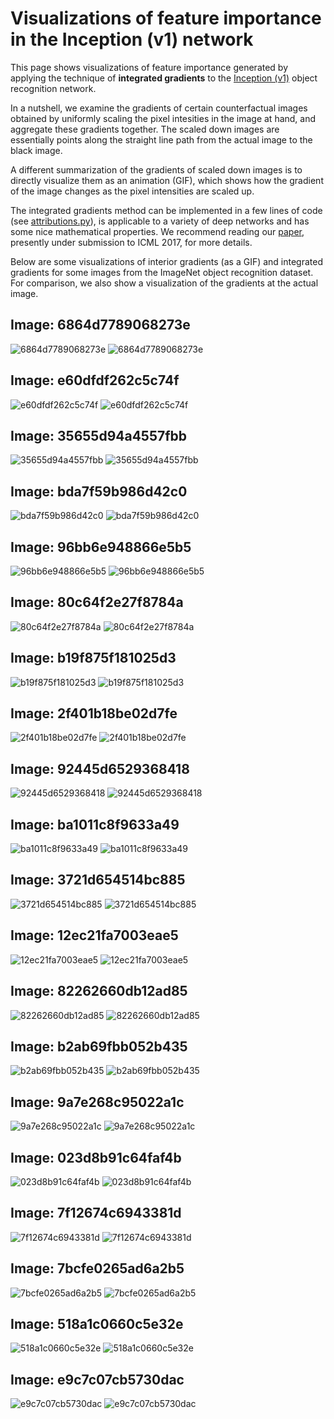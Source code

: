 # Visualizations of feature importance in the Inception (v1) network

This page shows visualizations of feature importance generated by applying the
technique of **integrated gradients** to the [Inception (v1)][incp-paper] object
recognition network.

In a nutshell, we examine the gradients of certain counterfactual images
obtained by uniformly scaling the pixel intesities in the image at hand,
and aggregate these gradients together. The scaled down images are essentially
points along the straight line path from the actual image to the black image.

A different summarization of the gradients of scaled down images is to directly
visualize them as an animation (GIF), which shows how the gradient of the image
changes as the pixel intensities are scaled up.

The integrated gradients method can be implemented in a few lines of code
(see [attributions.py][attributions-code]), is applicable to a variety of deep
networks and has some nice mathematical properties. We recommend reading our
[paper][icml-submission], presently under submission to ICML 2017, for more
details.

Below are some visualizations of interior gradients (as a GIF) and integrated
gradients for some images from the ImageNet object recognition dataset. For
comparison, we also show a visualization of the gradients at the actual image.

## Image: 6864d7789068273e
![6864d7789068273e](/Visualizations/IntegratedGradients/6864d7789068273e.jpg)
![6864d7789068273e](/Visualizations/Gifs/6864d7789068273e.gif)
## Image: e60dfdf262c5c74f
![e60dfdf262c5c74f](/Visualizations/IntegratedGradients/e60dfdf262c5c74f.jpg)
![e60dfdf262c5c74f](/Visualizations/Gifs/e60dfdf262c5c74f.gif)
## Image: 35655d94a4557fbb
![35655d94a4557fbb](/Visualizations/IntegratedGradients/35655d94a4557fbb.jpg)
![35655d94a4557fbb](/Visualizations/Gifs/35655d94a4557fbb.gif)
## Image: bda7f59b986d42c0
![bda7f59b986d42c0](/Visualizations/IntegratedGradients/bda7f59b986d42c0.jpg)
![bda7f59b986d42c0](/Visualizations/Gifs/bda7f59b986d42c0.gif)
## Image: 96bb6e948866e5b5
![96bb6e948866e5b5](/Visualizations/IntegratedGradients/96bb6e948866e5b5.jpg)
![96bb6e948866e5b5](/Visualizations/Gifs/96bb6e948866e5b5.gif)
## Image: 80c64f2e27f8784a
![80c64f2e27f8784a](/Visualizations/IntegratedGradients/80c64f2e27f8784a.jpg)
![80c64f2e27f8784a](/Visualizations/Gifs/80c64f2e27f8784a.gif)
## Image: b19f875f181025d3
![b19f875f181025d3](/Visualizations/IntegratedGradients/b19f875f181025d3.jpg)
![b19f875f181025d3](/Visualizations/Gifs/b19f875f181025d3.gif)
## Image: 2f401b18be02d7fe
![2f401b18be02d7fe](/Visualizations/IntegratedGradients/2f401b18be02d7fe.jpg)
![2f401b18be02d7fe](/Visualizations/Gifs/2f401b18be02d7fe.gif)
## Image: 92445d6529368418
![92445d6529368418](/Visualizations/IntegratedGradients/92445d6529368418.jpg)
![92445d6529368418](/Visualizations/Gifs/92445d6529368418.gif)
## Image: ba1011c8f9633a49
![ba1011c8f9633a49](/Visualizations/IntegratedGradients/ba1011c8f9633a49.jpg)
![ba1011c8f9633a49](/Visualizations/Gifs/ba1011c8f9633a49.gif)
## Image: 3721d654514bc885
![3721d654514bc885](/Visualizations/IntegratedGradients/3721d654514bc885.jpg)
![3721d654514bc885](/Visualizations/Gifs/3721d654514bc885.gif)
## Image: 12ec21fa7003eae5
![12ec21fa7003eae5](/Visualizations/IntegratedGradients/12ec21fa7003eae5.jpg)
![12ec21fa7003eae5](/Visualizations/Gifs/12ec21fa7003eae5.gif)
## Image: 82262660db12ad85
![82262660db12ad85](/Visualizations/IntegratedGradients/82262660db12ad85.jpg)
![82262660db12ad85](/Visualizations/Gifs/82262660db12ad85.gif)
## Image: b2ab69fbb052b435
![b2ab69fbb052b435](/Visualizations/IntegratedGradients/b2ab69fbb052b435.jpg)
![b2ab69fbb052b435](/Visualizations/Gifs/b2ab69fbb052b435.gif)
## Image: 9a7e268c95022a1c
![9a7e268c95022a1c](/Visualizations/IntegratedGradients/9a7e268c95022a1c.jpg)
![9a7e268c95022a1c](/Visualizations/Gifs/9a7e268c95022a1c.gif)
## Image: 023d8b91c64faf4b
![023d8b91c64faf4b](/Visualizations/IntegratedGradients/023d8b91c64faf4b.jpg)
![023d8b91c64faf4b](/Visualizations/Gifs/023d8b91c64faf4b.gif)
## Image: 7f12674c6943381d
![7f12674c6943381d](/Visualizations/IntegratedGradients/7f12674c6943381d.jpg)
![7f12674c6943381d](/Visualizations/Gifs/7f12674c6943381d.gif)
## Image: 7bcfe0265ad6a2b5
![7bcfe0265ad6a2b5](/Visualizations/IntegratedGradients/7bcfe0265ad6a2b5.jpg)
![7bcfe0265ad6a2b5](/Visualizations/Gifs/7bcfe0265ad6a2b5.gif)
## Image: 518a1c0660c5e32e
![518a1c0660c5e32e](/Visualizations/IntegratedGradients/518a1c0660c5e32e.jpg)
![518a1c0660c5e32e](/Visualizations/Gifs/518a1c0660c5e32e.gif)
## Image: e9c7c07cb5730dac
![e9c7c07cb5730dac](/Visualizations/IntegratedGradients/e9c7c07cb5730dac.jpg)
![e9c7c07cb5730dac](/Visualizations/Gifs/e9c7c07cb5730dac.gif)
<!-- ## Image: 73db3c274688a2e0 -->
<!-- ![73db3c274688a2e0](/Visualizations/IntegratedGradients/73db3c274688a2e0.jpg) -->
<!-- ![73db3c274688a2e0](/Visualizations/Gifs/73db3c274688a2e0.gif) -->
<!-- ## Image: f33412087d9c224e -->
<!-- ![f33412087d9c224e](/Visualizations/IntegratedGradients/f33412087d9c224e.jpg) -->
<!-- ![f33412087d9c224e](/Visualizations/Gifs/f33412087d9c224e.gif) -->
<!-- ## Image: 87fa4cf351b87562 -->
<!-- ![87fa4cf351b87562](/Visualizations/IntegratedGradients/87fa4cf351b87562.jpg) -->
<!-- ![87fa4cf351b87562](/Visualizations/Gifs/87fa4cf351b87562.gif) -->
<!-- ## Image: 69e36e11e9ea9671 -->
<!-- ![69e36e11e9ea9671](/Visualizations/IntegratedGradients/69e36e11e9ea9671.jpg) -->
<!-- ![69e36e11e9ea9671](/Visualizations/Gifs/69e36e11e9ea9671.gif) -->
<!-- ## Image: 870ab22a9f39061d -->
<!-- ![870ab22a9f39061d](/Visualizations/IntegratedGradients/870ab22a9f39061d.jpg) -->
<!-- ![870ab22a9f39061d](/Visualizations/Gifs/870ab22a9f39061d.gif) -->
<!-- ## Image: 700a04c5c2ca6e80 -->
<!-- ![700a04c5c2ca6e80](/Visualizations/IntegratedGradients/700a04c5c2ca6e80.jpg) -->
<!-- ![700a04c5c2ca6e80](/Visualizations/Gifs/700a04c5c2ca6e80.gif) -->
<!-- ## Image: ca29bcc7ead4c115 -->
<!-- ![ca29bcc7ead4c115](/Visualizations/IntegratedGradients/ca29bcc7ead4c115.jpg) -->
<!-- ![ca29bcc7ead4c115](/Visualizations/Gifs/ca29bcc7ead4c115.gif) -->
<!-- ## Image: 1e626579f6ad7b2b -->
<!-- ![1e626579f6ad7b2b](/Visualizations/IntegratedGradients/1e626579f6ad7b2b.jpg) -->
<!-- ![1e626579f6ad7b2b](/Visualizations/Gifs/1e626579f6ad7b2b.gif) -->
<!-- ## Image: 1eb9afc2b4e01ecd -->
<!-- ![1eb9afc2b4e01ecd](/Visualizations/IntegratedGradients/1eb9afc2b4e01ecd.jpg) -->
<!-- ![1eb9afc2b4e01ecd](/Visualizations/Gifs/1eb9afc2b4e01ecd.gif) -->
<!-- ## Image: c27bc2e66f1e66d2 -->
<!-- ![c27bc2e66f1e66d2](/Visualizations/IntegratedGradients/c27bc2e66f1e66d2.jpg) -->
<!-- ![c27bc2e66f1e66d2](/Visualizations/Gifs/c27bc2e66f1e66d2.gif) -->
<!-- ## Image: 5832f36306fb3d66 -->
<!-- ![5832f36306fb3d66](/Visualizations/IntegratedGradients/5832f36306fb3d66.jpg) -->
<!-- ![5832f36306fb3d66](/Visualizations/Gifs/5832f36306fb3d66.gif) -->
<!-- ## Image: 83abcb73307791e8 -->
<!-- ![83abcb73307791e8](/Visualizations/IntegratedGradients/83abcb73307791e8.jpg) -->
<!-- ![83abcb73307791e8](/Visualizations/Gifs/83abcb73307791e8.gif) -->
<!-- ## Image: 82ba0b4b5bb0f7d6 -->
<!-- ![82ba0b4b5bb0f7d6](/Visualizations/IntegratedGradients/82ba0b4b5bb0f7d6.jpg) -->
<!-- ![82ba0b4b5bb0f7d6](/Visualizations/Gifs/82ba0b4b5bb0f7d6.gif) -->
<!-- ## Image: fcd9bbea9f6f5c4a -->
<!-- ![fcd9bbea9f6f5c4a](/Visualizations/IntegratedGradients/fcd9bbea9f6f5c4a.jpg) -->
<!-- ![fcd9bbea9f6f5c4a](/Visualizations/Gifs/fcd9bbea9f6f5c4a.gif) -->
<!-- ## Image: ebc7a444a373cea2 -->
<!-- ![ebc7a444a373cea2](/Visualizations/IntegratedGradients/ebc7a444a373cea2.jpg) -->
<!-- ![ebc7a444a373cea2](/Visualizations/Gifs/ebc7a444a373cea2.gif) -->
<!-- ## Image: 2cc5396cf67cb4ec -->
<!-- ![2cc5396cf67cb4ec](/Visualizations/IntegratedGradients/2cc5396cf67cb4ec.jpg) -->
<!-- ![2cc5396cf67cb4ec](/Visualizations/Gifs/2cc5396cf67cb4ec.gif) -->
<!-- ## Image: f027da6ecb90917c -->
<!-- ![f027da6ecb90917c](/Visualizations/IntegratedGradients/f027da6ecb90917c.jpg) -->
<!-- ![f027da6ecb90917c](/Visualizations/Gifs/f027da6ecb90917c.gif) -->
<!-- ## Image: 093a9eb64c43f424 -->
<!-- ![093a9eb64c43f424](/Visualizations/IntegratedGradients/093a9eb64c43f424.jpg) -->
<!-- ![093a9eb64c43f424](/Visualizations/Gifs/093a9eb64c43f424.gif) -->
<!-- ## Image: 6717aba6a10b230f -->
<!-- ![6717aba6a10b230f](/Visualizations/IntegratedGradients/6717aba6a10b230f.jpg) -->
<!-- ![6717aba6a10b230f](/Visualizations/Gifs/6717aba6a10b230f.gif) -->
<!-- ## Image: 1bd6987fa9219dec -->
<!-- ![1bd6987fa9219dec](/Visualizations/IntegratedGradients/1bd6987fa9219dec.jpg) -->
<!-- ![1bd6987fa9219dec](/Visualizations/Gifs/1bd6987fa9219dec.gif) -->
<!-- ## Image: 15f7f26c4e131021 -->
<!-- ![15f7f26c4e131021](/Visualizations/IntegratedGradients/15f7f26c4e131021.jpg) -->
<!-- ![15f7f26c4e131021](/Visualizations/Gifs/15f7f26c4e131021.gif) -->
<!-- ## Image: 07541d201e18fd86 -->
<!-- ![07541d201e18fd86](/Visualizations/IntegratedGradients/07541d201e18fd86.jpg) -->
<!-- ![07541d201e18fd86](/Visualizations/Gifs/07541d201e18fd86.gif) -->
<!-- ## Image: d113c49533d14d9e -->
<!-- ![d113c49533d14d9e](/Visualizations/IntegratedGradients/d113c49533d14d9e.jpg) -->
<!-- ![d113c49533d14d9e](/Visualizations/Gifs/d113c49533d14d9e.gif) -->
<!-- ## Image: b52346e28fe2f580 -->
<!-- ![b52346e28fe2f580](/Visualizations/IntegratedGradients/b52346e28fe2f580.jpg) -->
<!-- ![b52346e28fe2f580](/Visualizations/Gifs/b52346e28fe2f580.gif) -->
<!-- ## Image: a2c980be2b5d464d -->
<!-- ![a2c980be2b5d464d](/Visualizations/IntegratedGradients/a2c980be2b5d464d.jpg) -->
<!-- ![a2c980be2b5d464d](/Visualizations/Gifs/a2c980be2b5d464d.gif) -->
<!-- ## Image: c55e7d498b6f7786 -->
<!-- ![c55e7d498b6f7786](/Visualizations/IntegratedGradients/c55e7d498b6f7786.jpg) -->
<!-- ![c55e7d498b6f7786](/Visualizations/Gifs/c55e7d498b6f7786.gif) -->
<!-- ## Image: 2587b0bd7d764bd9 -->
<!-- ![2587b0bd7d764bd9](/Visualizations/IntegratedGradients/2587b0bd7d764bd9.jpg) -->
<!-- ![2587b0bd7d764bd9](/Visualizations/Gifs/2587b0bd7d764bd9.gif) -->
<!-- ## Image: c9424338cd2cd36f -->
<!-- ![c9424338cd2cd36f](/Visualizations/IntegratedGradients/c9424338cd2cd36f.jpg) -->
<!-- ![c9424338cd2cd36f](/Visualizations/Gifs/c9424338cd2cd36f.gif) -->
<!-- ## Image: fff0b93993175fb2 -->
<!-- ![fff0b93993175fb2](/Visualizations/IntegratedGradients/fff0b93993175fb2.jpg) -->
<!-- ![fff0b93993175fb2](/Visualizations/Gifs/fff0b93993175fb2.gif) -->
<!-- ## Image: ba024e2cc38f0704 -->
<!-- ![ba024e2cc38f0704](/Visualizations/IntegratedGradients/ba024e2cc38f0704.jpg) -->
<!-- ![ba024e2cc38f0704](/Visualizations/Gifs/ba024e2cc38f0704.gif) -->
<!-- ## Image: c0a9ce885a9c26bc -->
<!-- ![c0a9ce885a9c26bc](/Visualizations/IntegratedGradients/c0a9ce885a9c26bc.jpg) -->
<!-- ![c0a9ce885a9c26bc](/Visualizations/Gifs/c0a9ce885a9c26bc.gif) -->
<!-- ## Image: 70bfca4555cca92e -->
<!-- ![70bfca4555cca92e](/Visualizations/IntegratedGradients/70bfca4555cca92e.jpg) -->
<!-- ![70bfca4555cca92e](/Visualizations/Gifs/70bfca4555cca92e.gif) -->
<!-- ## Image: 8314f5339d6f82ae -->
<!-- ![8314f5339d6f82ae](/Visualizations/IntegratedGradients/8314f5339d6f82ae.jpg) -->
<!-- ![8314f5339d6f82ae](/Visualizations/Gifs/8314f5339d6f82ae.gif) -->
<!-- ## Image: cc61d05004d45a28 -->
<!-- ![cc61d05004d45a28](/Visualizations/IntegratedGradients/cc61d05004d45a28.jpg) -->
<!-- ![cc61d05004d45a28](/Visualizations/Gifs/cc61d05004d45a28.gif) -->
<!-- ## Image: 8577b59a1d19c396 -->
<!-- ![8577b59a1d19c396](/Visualizations/IntegratedGradients/8577b59a1d19c396.jpg) -->
<!-- ![8577b59a1d19c396](/Visualizations/Gifs/8577b59a1d19c396.gif) -->
<!-- ## Image: 4e99de4f5610b052 -->
<!-- ![4e99de4f5610b052](/Visualizations/IntegratedGradients/4e99de4f5610b052.jpg) -->
<!-- ![4e99de4f5610b052](/Visualizations/Gifs/4e99de4f5610b052.gif) -->
<!-- ## Image: 407378360d17f0e6 -->
<!-- ![407378360d17f0e6](/Visualizations/IntegratedGradients/407378360d17f0e6.jpg) -->
<!-- ![407378360d17f0e6](/Visualizations/Gifs/407378360d17f0e6.gif) -->
<!-- ## Image: 7f59ece15328c57d -->
<!-- ![7f59ece15328c57d](/Visualizations/IntegratedGradients/7f59ece15328c57d.jpg) -->
<!-- ![7f59ece15328c57d](/Visualizations/Gifs/7f59ece15328c57d.gif) -->
<!-- ## Image: 8e570672510267d3 -->
<!-- ![8e570672510267d3](/Visualizations/IntegratedGradients/8e570672510267d3.jpg) -->
<!-- ![8e570672510267d3](/Visualizations/Gifs/8e570672510267d3.gif) -->
<!-- ## Image: 17ab5563b441224b -->
<!-- ![17ab5563b441224b](/Visualizations/IntegratedGradients/17ab5563b441224b.jpg) -->
<!-- ![17ab5563b441224b](/Visualizations/Gifs/17ab5563b441224b.gif) -->
<!-- ## Image: d19ebcb973f7904b -->
<!-- ![d19ebcb973f7904b](/Visualizations/IntegratedGradients/d19ebcb973f7904b.jpg) -->
<!-- ![d19ebcb973f7904b](/Visualizations/Gifs/d19ebcb973f7904b.gif) -->
<!-- ## Image: 5cd2c045c7b2b33a -->
<!-- ![5cd2c045c7b2b33a](/Visualizations/IntegratedGradients/5cd2c045c7b2b33a.jpg) -->
<!-- ![5cd2c045c7b2b33a](/Visualizations/Gifs/5cd2c045c7b2b33a.gif) -->

[incp-paper]:http://www.cv-foundation.org/openaccess/content_cvpr_2015/papers/Szegedy_Going_Deeper_With_2015_CVPR_paper.pdf
[icml-submission]:http://104.155.136.4:3000/pdf?id=rJzaDdYxx
[attributions-code]:https://github.com/ankurtaly/Attributions/blob/master/attributions.py
